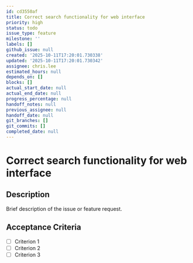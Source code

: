 ```yaml
---
id: cd3550af
title: Correct search functionality for web interface
priority: high
status: todo
issue_type: feature
milestone: ''
labels: []
github_issue: null
created: '2025-10-11T17:20:01.730338'
updated: '2025-10-11T17:20:01.730342'
assignee: chris.lee
estimated_hours: null
depends_on: []
blocks: []
actual_start_date: null
actual_end_date: null
progress_percentage: null
handoff_notes: null
previous_assignee: null
handoff_date: null
git_branches: []
git_commits: []
completed_date: null
---
```


# Correct search functionality for web interface

## Description

Brief description of the issue or feature request.

## Acceptance Criteria

- [ ] Criterion 1
- [ ] Criterion 2
- [ ] Criterion 3